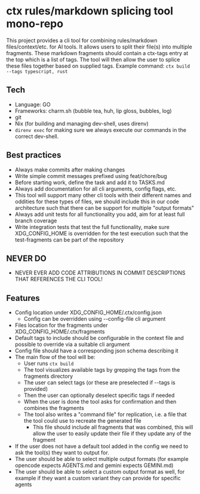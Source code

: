 # ctx rules/markdown splicing tool mono-repo

This project provides a cli tool for combining rules/markdown files/context/etc. for AI tools. It allows users to split their file(s) into multiple fragments. These markdown fragments should contain a ctx-tags entry at the top which is a list of tags. The tool will then allow the user to splice these files together based on supplied tags.
Example command: ```ctx build --tags typescript, rust```

## Tech
- Language: GO
- Frameworks: charm.sh (bubble tea, huh, lip gloss, bubbles, log)
- git
- Nix (for building and managing dev-shell, uses direnv)
- `direnv exec` for making sure we always execute our commands in the correct dev-shell.

## Best practices
- Always make commits after making changes
- Write simple commit messages prefixed using feat/chore/bug
- Before starting work, define the task and add it to TASKS.md
- Always add documentation for all cli arguments, config flags, etc.
- This tool will support many other cli tools with their different names and oddities for these types of files, we should include this in our code architecture such that there can be support for multiple "output formats"
- Always add unit tests for all functionality you add, aim for at least full branch coverage
- Write integration tests that test the full functionality, make sure XDG_CONFIG_HOME is overridden for the test execution such that the test-fragments can be part of the repository

## NEVER DO
- NEVER EVER ADD CODE ATTRIBUTIONS IN COMMIT DESCRIPTIONS THAT REFERENCES THE CLI TOOL!

## Features
- Config location under XDG_CONFIG_HOME/.ctx/config.json
    - Config can be overridden using --config-file cli argument
- Files location for the fragments under XDG_CONFIG_HOME/.ctx/fragments
- Default tags to include should be configurable in the context file and possible to override via a suitable cli argument
- Config file should have a corresponding json schema describing it
- The main flow of the tool will be:
    - User runs `ctx build`
    - The tool visualizes available tags by grepping the tags from the fragments directory
    - The user can select tags (or these are preselected if --tags is provided)
    - Then the user can optionally deselect specific tags if needed
    - When the user is done the tool asks for confirmation and then combines the fragments
    - The tool also writes a "command file" for replication, i.e. a file that the tool could use to recreate the generated file
        - This file should include all fragments that was combined, this will allow the user to easily update their file if they update any of the fragment
- If the user does not have a default tool added in the config we need to ask the tool(s) they want to output for.
- The user should be able to select multiple output formats (for example opencode expects AGENTS.md and gemini expects GEMINI.md)
- The user should be able to select a custom output format as well, for example if they want a custom variant they can provide for specific agents
